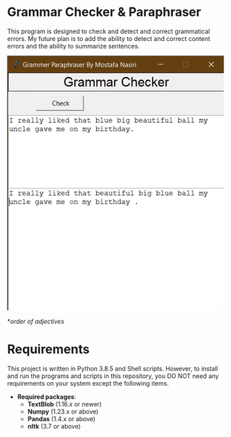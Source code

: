 #  Grammar Checker & Paraphraser
This program is designed to check and detect and correct grammatical errors. My future plan is to add the ability to detect and correct content errors and the ability to summarize sentences.

![My Image](Grammar-Checker.png)

**order of adjectives*

#  Requirements

This project is written in Python 3.8.5 and Shell scripts. However, to install and run the programs and scripts in this repository, you DO NOT need any requirements on your system except the following items.
* **Required packages**:
  * **TextBlob** (1.16.x or newer)
  * **Numpy** (1.23.x or above)
  * **Pandas** (1.4.x or above)
  * **nltk** (3.7 or above)
